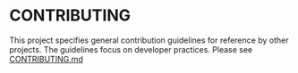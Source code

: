 # CONTRIBUTING

This project specifies general contribution guidelines for reference by other projects.
The guidelines focus on developer practices.
Please see [CONTRIBUTING.md](./CONTRIBUTING.md)
